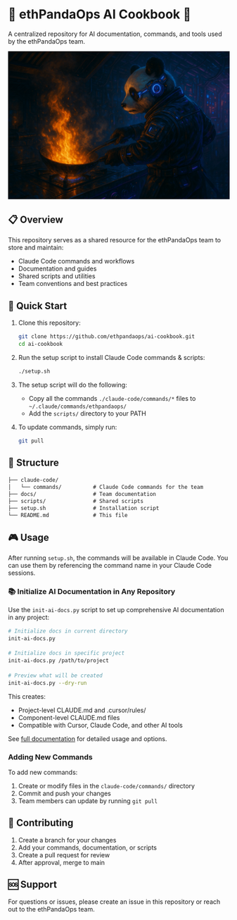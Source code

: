 # 🐼 ethPandaOps AI Cookbook 🍳

A centralized repository for AI documentation, commands, and tools used by the ethPandaOps team.

![image](./images/wok.png)

## 📋 Overview

This repository serves as a shared resource for the ethPandaOps team to store and maintain:
- Claude Code commands and workflows
- Documentation and guides
- Shared scripts and utilities
- Team conventions and best practices

## 🚀 Quick Start

1. Clone this repository:
   ```bash
   git clone https://github.com/ethpandaops/ai-cookbook.git
   cd ai-cookbook
   ```

2. Run the setup script to install Claude Code commands & scripts:
   ```bash
   ./setup.sh
   ```

3. The setup script will do the following:
    - Copy all the commands `./claude-code/commands/*` files to `~/.claude/commands/ethpandaops/`
    - Add the `scripts/` directory to your PATH
4. To update commands, simply run:
   ```bash
   git pull
   ```

## 📁 Structure

```
├── claude-code/
│   └── commands/          # Claude Code commands for the team
├── docs/                  # Team documentation
├── scripts/               # Shared scripts
├── setup.sh               # Installation script
└── README.md              # This file
```

## 🎮 Usage

After running `setup.sh`, the commands will be available in Claude Code. You can use them by referencing the command name in your Claude Code sessions.

### 📚 Initialize AI Documentation in Any Repository

Use the `init-ai-docs.py` script to set up comprehensive AI documentation in any project:

```bash
# Initialize docs in current directory
init-ai-docs.py

# Initialize docs in specific project
init-ai-docs.py /path/to/project

# Preview what will be created
init-ai-docs.py --dry-run
```

This creates:
- Project-level CLAUDE.md and .cursor/rules/
- Component-level CLAUDE.md files
- Compatible with Cursor, Claude Code, and other AI tools

See [full documentation](docs/init-ai-docs.md) for detailed usage and options.

### Adding New Commands

To add new commands:
1. Create or modify files in the `claude-code/commands/` directory
2. Commit and push your changes
3. Team members can update by running `git pull`

## 🤝 Contributing

1. Create a branch for your changes
2. Add your commands, documentation, or scripts
3. Create a pull request for review
4. After approval, merge to main

## 🆘 Support

For questions or issues, please create an issue in this repository or reach out to the ethPandaOps team.